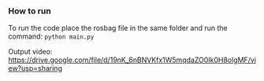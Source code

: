 ### How to run

To run the code place the rosbag file in the same folder and run the command: ```python main.py```

Output video: https://drive.google.com/file/d/19nK_6nBNVKfx1W5mqdaZO0Ik0H8olgMF/view?usp=sharing


